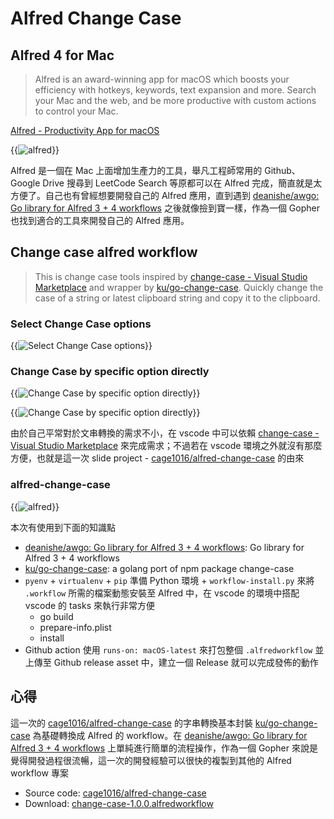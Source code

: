 # Alfred Change Case


<!--more-->

## Alfred 4 for Mac
> Alfred is an award-winning app for macOS which boosts your efficiency with hotkeys, keywords, text expansion and more. Search your Mac and the web, and be more productive with custom actions to control your Mac.

[Alfred - Productivity App for macOS](https://www.alfredapp.com/)
 
{{<image src="img/1.png" alt="alfred">}}

Alfred 是一個在 Mac 上面增加生產力的工具，舉凡工程師常用的 Github、Google Drive 搜尋到 LeetCode Search 等原都可以在 Alfred 完成，簡直就是太方便了。自己也有曾經想要開發自己的 Alfred 應用，直到遇到 [deanishe/awgo: Go library for Alfred 3 + 4 workflows](https://github.com/deanishe/awgo) 之後就像撿到寶一樣，作為一個 Gopher 也找到適合的工具來開發自己的 Alfred 應用。

## Change case alfred workflow

> This is change case tools inspired by [change-case - Visual Studio Marketplace](https://marketplace.visualstudio.com/items?itemName=wmaurer.change-case) and wrapper by [ku/go-change-case](https://github.com/ku/go-change-case). Quickly change the case of a string or latest clipboard string and copy it to the clipboard.


### Select Change Case options

{{<image src="img/1.gif" alt="Select Change Case options">}}

### Change Case by specific option directly

{{<image src="img/2.gif" alt="Change Case by specific option directly">}}

{{<image src="img/3.png" alt="Change Case by specific option directly">}}

由於自己平常對於文串轉換的需求不小，在 vscode 中可以依賴 [change-case - Visual Studio Marketplace](https://marketplace.visualstudio.com/items?itemName=wmaurer.change-case) 來完成需求；不過若在 vscode 環境之外就沒有那麼方便，也就是這一次 slide project - [cage1016/alfred-change-case](https://github.com/cage1016/alfred-change-case) 的由來

### alfred-change-case

{{<image src="img/placeholder.png" alt="alfred">}}

本次有使用到下面的知識點

- [deanishe/awgo: Go library for Alfred 3 + 4 workflows](https://github.com/deanishe/awgo): Go library for Alfred 3 + 4 workflows
- [ku/go-change-case](https://github.com/ku/go-change-case): a golang port of npm package change-case
- `pyenv` + `virtualenv` + `pip` 準備 Python 環境 + `workflow-install.py` 來將 `.workflow` 所需的檔案動態安裝至 Alfred 中，在 vscode 的環境中搭配 vscode 的 tasks 來執行非常方便
  - go build
  - prepare-info.plist
  - install
- Github action 使用 `runs-on: macOS-latest` 來打包整個 `.alfredworkflow` 並上傳至 Github release asset 中，建立一個 Release 就可以完成發佈的動作

## 心得

這一次的 [cage1016/alfred-change-case](https://github.com/cage1016/alfred-change-case) 的字串轉換基本封裝 [ku/go-change-case](https://github.com/ku/go-change-case) 為基礎轉換成 Alfred 的 workflow。在 [deanishe/awgo: Go library for Alfred 3 + 4 workflows](https://github.com/deanishe/awgo) 上單純進行簡單的流程操作，作為一個 Gopher 來說是覺得開發過程很流暢，這一次的開發經驗可以很快的複製到其他的 Alfred workflow 專案

- Source code: [cage1016/alfred-change-case](https://github.com/cage1016/alfred-change-case)
- Download: [change-case-1.0.0.alfredworkflow](https://github.com/cage1016/alfred-change-case/releases/download/v1.0.0/change-case-1.0.0.alfredworkflow)
